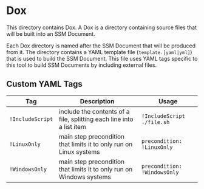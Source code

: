 # Dox

This directory contains Dox. A Dox is a directory containing source files that will be built into an SSM Document.

Each Dox directory is named after the SSM Document that will be produced from it.
The directory contains a YAML template file (`template.[yaml|yml]`) that is used to build the SSM Document.
This file uses YAML tags specific to this tool to build SSM Documents by including external files.

## Custom YAML Tags

| Tag              | Description                                                          | Usage                        |
|------------------|----------------------------------------------------------------------|------------------------------|
| `!IncludeScript` | include the contents of a file, splitting each line into a list item | `!IncludeScript ./file.sh`   |
| `!LinuxOnly`     | main step precondition that limits it to only run on Linux systems   | `precondition: !LinuxOnly`   |
| `!WindowsOnly`   | main step precondition that limits it to only run on Windows systems | `precondition: !WindowsOnly` |
